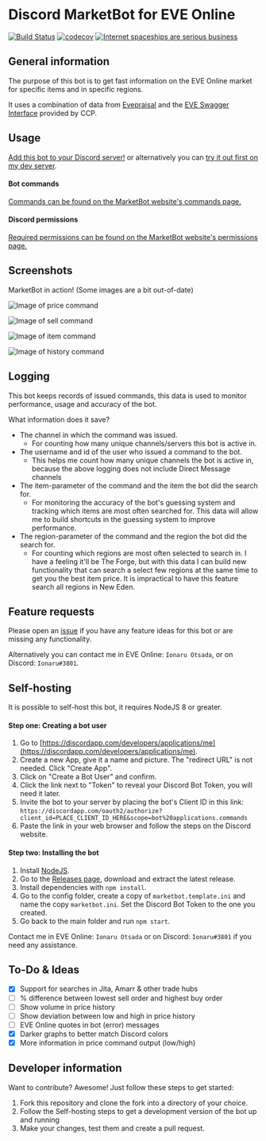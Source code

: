 # Discord MarketBot for EVE Online
[![Build Status](https://travis-ci.org/Ionaru/MarketBot.svg?branch=master)](https://travis-ci.org/Ionaru/MarketBot)
[![codecov](https://codecov.io/gh/Ionaru/MarketBot/branch/master/graph/badge.svg)](https://codecov.io/gh/Ionaru/MarketBot)
[![Internet spaceships are serious business](https://img.shields.io/badge/internet%20spaceships-are%20serious%20business-2F849E.svg)](https://www.eveonline.com/)

## General information
The purpose of this bot is to get fast information on the EVE Online market for specific items and in specific regions.

It uses a combination of data from [Evepraisal](https://evepraisal.com/) and the [EVE Swagger Interface](https://esi.evetech.net/) provided by CCP.

## Usage
[Add this bot to your Discord server!](https://discordapp.com/oauth2/authorize?client_id=302011421523443713&scope=bot%20applications.commands) or alternatively you can [try it out first on my dev server](https://discord.gg/uza8mpH).

#### Bot commands
[Commands can be found on the MarketBot website's commands page.](https://ionaru.github.io/MarketBot/commands/)

#### Discord permissions
[Required permissions can be found on the MarketBot website's permissions page.](https://ionaru.github.io/MarketBot/permissions/)

## Screenshots
MarketBot in action! (Some images are a bit out-of-date)

![Image of price command](https://user-images.githubusercontent.com/3472373/37924487-42f77698-3132-11e8-9df4-c316ee4457f5.png)

![Image of sell command](https://user-images.githubusercontent.com/3472373/37924510-560e97b6-3132-11e8-9fd3-54df753bbc1f.png)

![Image of item command](https://user-images.githubusercontent.com/3472373/37924531-7113853a-3132-11e8-94ca-c920e356bbb1.png)

![Image of history command](https://user-images.githubusercontent.com/3472373/37924569-8c5fa3a0-3132-11e8-9b56-e6bbbcee37bc.png)

## Logging
This bot keeps records of issued commands, this data is used to monitor performance, usage and accuracy of the bot.

What information does it save?
* The channel in which the command was issued.
  * For counting how many unique channels/servers this bot is active in.
* The username and id of the user who issued a command to the bot.
  * This helps me count how many unique channels the bot is active in, because the above logging does not include Direct Message channels
* The item-parameter of the command and the item the bot did the search for.
  * For monitoring the accuracy of the bot's guessing system and tracking which items are most often searched for. This data will allow me to build shortcuts in the guessing system to improve performance.
* The region-parameter of the command and the region the bot did the search for.
  * For counting which regions are most often selected to search in. I have a feeling it'll be The Forge, but with this data I can build new functionality that can search a select few regions at the same time to get you the best item price. It is impractical to have this feature search all regions in New Eden.

## Feature requests
Please open an [issue](https://github.com/Ionaru/MarketBot/issues/new) if you have any feature ideas for this bot
or are missing any functionality.

Alternatively you can contact me in EVE Online: `Ionaru Otsada`, or on Discord: `Ionaru#3801`.

## Self-hosting
It is possible to self-host this bot, it requires NodeJS 8 or greater.

#### Step one: Creating a bot user
1. Go to [https://discordapp.com/developers/applications/me](https://discordapp.com/developers/applications/me).
2. Create a new App, give it a name and picture. The "redirect URL" is not needed. Click "Create App".
3. Click on "Create a Bot User" and confirm.
4. Click the link next to "Token" to reveal your Discord Bot Token, you will need it later.
5. Invite the bot to your server by placing the bot's Client ID in this link: `https://discordapp.com/oauth2/authorize?client_id=PLACE_CLIENT_ID_HERE&scope=bot%20applications.commands`
6. Paste the link in your web browser and follow the steps on the Discord website.

#### Step two: Installing the bot
1. Install [NodeJS](https://nodejs.org/en/download/current/).
2. Go to the [Releases page](https://github.com/Ionaru/MarketBot/releases), download and extract the latest release.
3. Install dependencies with `npm install`.
4. Go to the config folder, create a copy of `marketbot.template.ini` and name the copy `marketbot.ini`. Set the Discord Bot Token to the one you created.
5. Go back to the main folder and run `npm start`.

Contact me in EVE Online: `Ionaru Otsada` or on Discord: `Ionaru#3801` if you need any assistance.

## To-Do & Ideas
- [x] Support for searches in Jita, Amarr & other trade hubs
- [ ] % difference between lowest sell order and highest buy order
- [ ] Show volume in price history
- [ ] Show deviation between low and high in price history
- [ ] EVE Online quotes in bot (error) messages
- [x] Darker graphs to better match Discord colors
- [x] More information in price command output (low/high)

## Developer information
Want to contribute? Awesome!
Just follow these steps to get started:
1. Fork this repository and clone the fork into a directory of your choice.
2. Follow the Self-hosting steps to get a development version of the bot up and running
3. Make your changes, test them and create a pull request.
